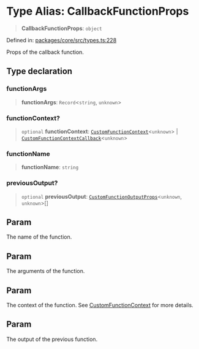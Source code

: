 # Type Alias: CallbackFunctionProps

> **CallbackFunctionProps**: `object`

Defined in: [packages/core/src/types.ts:228](https://github.com/GeoDaCenter/openassistant/blob/522ecb744b2b3ea1ecebec02c21c19736abe51ae/packages/core/src/types.ts#L228)

Props of the callback function.

## Type declaration

### functionArgs

> **functionArgs**: `Record`\<`string`, `unknown`\>

### functionContext?

> `optional` **functionContext**: [`CustomFunctionContext`](CustomFunctionContext.md)\<`unknown`\> \| [`CustomFunctionContextCallback`](CustomFunctionContextCallback.md)\<`unknown`\>

### functionName

> **functionName**: `string`

### previousOutput?

> `optional` **previousOutput**: [`CustomFunctionOutputProps`](CustomFunctionOutputProps.md)\<`unknown`, `unknown`\>[]

## Param

The name of the function.

## Param

The arguments of the function.

## Param

The context of the function. See [CustomFunctionContext](CustomFunctionContext.md) for more details.

## Param

The output of the previous function.
